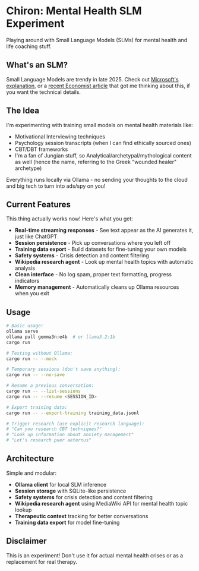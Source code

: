 # Chiron: Mental Health SLM Experiment

Playing around with Small Language Models (SLMs) for mental health and life coaching stuff.

## What's an SLM?

Small Language Models are trendy in late 2025. Check out [Microsoft's explanation](https://azure.microsoft.com/en-us/resources/cloud-computing-dictionary/what-are-small-language-models), or a [recent Economist article](https://archive.ph/eL10C) that got me thinking about this, if you want the technical details.

## The Idea

I'm experimenting with training small models on mental health materials like:

- Motivational Interviewing techniques
- Psychology session transcripts (when I can find ethically sourced ones)
- CBT/DBT frameworks
- I'm a fan of Jungian stuff, so Analytical/archetypal/mythological content as well (hence the name, referring to the Greek "wounded healer" archetype)

Everything runs locally via Ollama - no sending your thoughts to the cloud and big tech to turn into ads/spy on you!

## Current Features

This thing actually works now! Here's what you get:

- **Real-time streaming responses** - See text appear as the AI generates it, just like ChatGPT
- **Session persistence** - Pick up conversations where you left off
- **Training data export** - Build datasets for fine-tuning your own models
- **Safety systems** - Crisis detection and content filtering
- **Wikipedia research agent** - Look up mental health topics with automatic analysis
- **Clean interface** - No log spam, proper text formatting, progress indicators
- **Memory management** - Automatically cleans up Ollama resources when you exit

## Usage

```bash
# Basic usage:
ollama serve
ollama pull gemma3n:e4b  # or llama3.2:1b
cargo run

# Testing without Ollama:
cargo run -- --mock

# Temporary sessions (don't save anything):
cargo run -- --no-save

# Resume a previous conversation:
cargo run -- --list-sessions
cargo run -- --resume <SESSION_ID>

# Export training data:
cargo run -- --export-training training_data.jsonl

# Trigger research (use explicit research language):
# "Can you research CBT techniques?"
# "Look up information about anxiety management"
# "Let's research puer aeternus"
```

## Architecture

Simple and modular:

- **Ollama client** for local SLM inference
- **Session storage** with SQLite-like persistence
- **Safety systems** for crisis detection and content filtering
- **Wikipedia research agent** using MediaWiki API for mental health topic lookup
- **Therapeutic context** tracking for better conversations
- **Training data export** for model fine-tuning

## Disclaimer

This is an experiment! Don't use it for actual mental health crises or as a replacement for real therapy.
